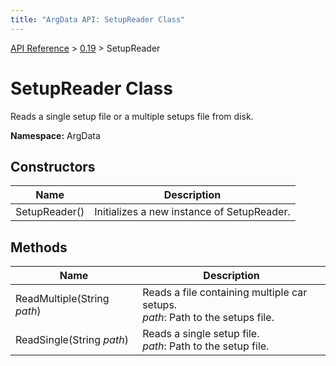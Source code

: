 ```yaml
---
title: "ArgData API: SetupReader Class"
---
```


[API Reference](/argdata/api/) &gt; [0.19](/argdata/api/0.19/) &gt; SetupReader

# SetupReader Class

Reads a single setup file or a multiple setups file from disk.

**Namespace:** ArgData

## Constructors

<table class="table table-bordered table-striped ">
<thead>
  <tr>
    <th>Name</th>
    <th>Description</th>
  </tr>
</thead>
<tbody>
  <tr>
    <td>SetupReader()</td>
    <td>Initializes a new instance of SetupReader.</td>
  </tr>
</tbody>
</table>


## Methods

<table class="table table-bordered table-striped ">
<thead>
  <tr>
    <th>Name</th>
    <th>Description</th>
  </tr>
</thead>
<tbody>
  <tr>
    <td>ReadMultiple(String <em>path</em>)</td>
    <td>Reads a file containing multiple car setups.<br /><em>path</em>: Path to the setups file.<br /></td>
  </tr>
  <tr>
    <td>ReadSingle(String <em>path</em>)</td>
    <td>Reads a single setup file.<br /><em>path</em>: Path to the setup file.<br /></td>
  </tr>
</tbody>
</table>


